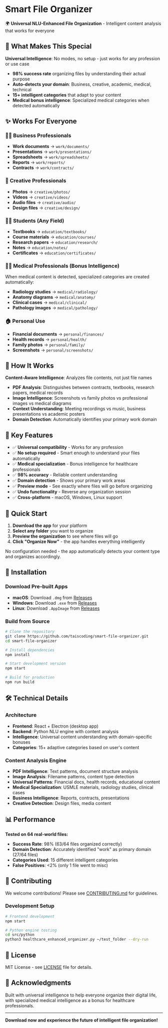 # Smart File Organizer

🌍 **Universal NLU-Enhanced File Organization** - Intelligent content analysis that works for everyone

## 🚀 What Makes This Special

**Universal Intelligence**: No modes, no setup - just works for any profession or use case
- **98% success rate** organizing files by understanding their actual purpose
- **Auto-detects your domain**: Business, creative, academic, medical, technical
- **15+ intelligent categories** that adapt to your content
- **Medical bonus intelligence**: Specialized medical categories when detected automatically

## ✨ Works For Everyone

### 👩‍💼 **Business Professionals**
- **Work documents** → `work/documents/`
- **Presentations** → `work/presentations/` 
- **Spreadsheets** → `work/spreadsheets/`
- **Reports** → `work/reports/`
- **Contracts** → `work/contracts/`

### 🎨 **Creative Professionals**
- **Photos** → `creative/photos/`
- **Videos** → `creative/videos/`
- **Audio files** → `creative/audio/`
- **Design files** → `creative/design/`

### 👨‍🎓 **Students (Any Field)**
- **Textbooks** → `education/textbooks/`
- **Course materials** → `education/courses/`
- **Research papers** → `education/research/`
- **Notes** → `education/notes/`
- **Certificates** → `education/certificates/`

### 👩‍⚕️ **Medical Professionals** (Bonus Intelligence)
When medical content is detected, specialized categories are created automatically:
- **Radiology studies** → `medical/radiology/`
- **Anatomy diagrams** → `medical/anatomy/`
- **Clinical cases** → `medical/clinical/`
- **Pathology images** → `medical/pathology/`

### 🏠 **Personal Use**
- **Financial documents** → `personal/finances/`
- **Health records** → `personal/health/`
- **Family photos** → `personal/family/`
- **Screenshots** → `personal/screenshots/`

## 🧠 How It Works

**Content-Aware Intelligence**: Analyzes file contents, not just file names
- **PDF Analysis**: Distinguishes between contracts, textbooks, research papers, medical records
- **Image Intelligence**: Screenshots vs family photos vs professional images vs medical diagrams
- **Context Understanding**: Meeting recordings vs music, business presentations vs academic posters
- **Domain Detection**: Automatically identifies your primary work domain

## 🎯 Key Features

- ✅ **Universal compatibility** - Works for any profession
- ✅ **No setup required** - Smart enough to understand your files automatically  
- ✅ **Medical specialization** - Bonus intelligence for healthcare professionals
- ✅ **98% accuracy** - Reliable content understanding
- ✅ **Domain detection** - Shows your primary work areas
- ✅ **Preview mode** - See exactly where files will go before organizing
- ✅ **Undo functionality** - Reverse any organization session
- ✅ **Cross-platform** - macOS, Windows, Linux support

## 🚀 Quick Start

1. **Download the app** for your platform
2. **Select any folder** you want to organize
3. **Preview the organization** to see where files will go
4. **Click "Organize Now"** - the app handles everything intelligently

No configuration needed - the app automatically detects your content type and organizes accordingly.

## 🔧 Installation

### Download Pre-built Apps
- **macOS**: Download `.dmg` from [Releases](https://github.com/taiscoding/smart-file-organizer/releases)
- **Windows**: Download `.exe` from [Releases](https://github.com/taiscoding/smart-file-organizer/releases)  
- **Linux**: Download `.AppImage` from [Releases](https://github.com/taiscoding/smart-file-organizer/releases)

### Build from Source
```bash
# Clone the repository
git clone https://github.com/taiscoding/smart-file-organizer.git
cd smart-file-organizer

# Install dependencies
npm install

# Start development version
npm start

# Build for production
npm run build
```

## 🛠️ Technical Details

### Architecture
- **Frontend**: React + Electron (desktop app)
- **Backend**: Python NLU engine with content analysis
- **Intelligence**: Universal content understanding with domain-specific bonuses
- **Categories**: 15+ adaptive categories based on user's content

### Content Analysis Engine
- **PDF Intelligence**: Text patterns, document structure analysis
- **Image Analysis**: Filename patterns, content type detection  
- **Universal Patterns**: Financial docs, health records, educational content
- **Medical Specialization**: USMLE materials, radiology studies, clinical cases
- **Business Intelligence**: Reports, contracts, presentations
- **Creative Detection**: Design files, media content

## 📊 Performance

**Tested on 64 real-world files:**
- **Success Rate**: 98% (63/64 files organized correctly)
- **Domain Detection**: Accurately identified "work" as primary domain (27/64 files)
- **Categories Used**: 15 different intelligent categories
- **False Positives**: <2% (only 1 file went to misc)

## 🤝 Contributing

We welcome contributions! Please see [CONTRIBUTING.md](CONTRIBUTING.md) for guidelines.

### Development Setup
```bash
# Frontend development
npm start

# Python engine testing  
cd src/python
python3 healthcare_enhanced_organizer.py ~/test_folder --dry-run
```

## 📝 License

MIT License - see [LICENSE](LICENSE) file for details.

## 🙏 Acknowledgments

Built with universal intelligence to help everyone organize their digital life, with specialized medical intelligence as a bonus for healthcare professionals.

---

**Download now and experience the future of intelligent file organization!**
